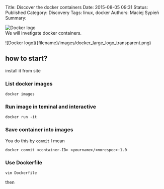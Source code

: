 Title:      Discover the docker containers
Date:       2015-08-05 09:31
Status:     Published
Category:   Discovery
Tags:       linux, docker
Authors:    Maciej Sypień
Summary:    <div class="intro-article-image-sm" markdown="1">![Docker logo]({filename}/images/docker_large_logo_transparent.png)</div> We will invetigate docker containers.


<div class="intro-article-image-sm" markdown="1">
  ![Docker logo]({filename}/images/docker_large_logo_transparent.png)
</div>

## how to start?
install it from site


### List docker images

    docker images

### Run image in teminal and interactive

    docker run -it 

### Save container into images

You do this by `commit` I mean 

    docker commit <container-ID> <yourname>/<morespec>:1.0


### Use Dockerfile

    vim Dockerfile

then

    
